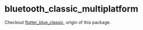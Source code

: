 # bluetooth_classic_multiplatform

Checkout [flutter_blue_classic](https://pub.dev/packages/flutter_blue_classic), origin of this package.

